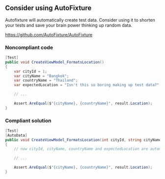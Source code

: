 ## Consider using AutoFixture

Autofixture will automatically create test data. Consider using it to shorten your tests and save your brain power thinking up random data.

https://github.com/AutoFixture/AutoFixture

### Noncompliant code

```c#
[Test]
public void CreateViewModel_FormatsLocation()
{
    var cityId = 1;
    var cityName = "Bangkok";
    var countryName = "Thailand";
    var expectedLocation = "Isn't this so boring making up test data?"
    
    // ...
    
    Assert.AreEqual($"{cityName}, {countryName}", result.Location);
}
```

### Compliant solution

```c#
[Test]
[AutoData]
public void CreateViewModel_FormatsLocation(int cityId, string cityName, string countryName, string expectedLocation)
{
    // now cityId, cityName, countryName and expectedLocation are automatically set to some random data
    
    // ...
    
    Assert.AreEqual($"{cityName}, {countryName}", result.Location);
}
```